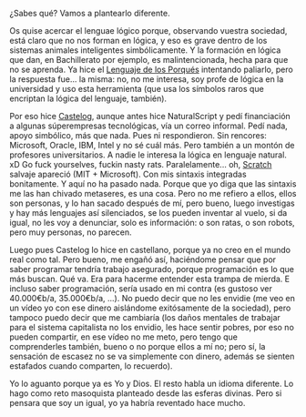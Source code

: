 ¿Sabes qué? Vamos a plantearlo diferente.

Os quise acercar el lenguae lógico porque, observando vuestra sociedad, está claro que no nos forman en lógica, y eso es grave dentro de los sistemas animales inteligentes simbólicamente. Y la formación en lógica que dan, en Bachillerato por ejemplo, es malintencionada, hecha para que no se aprenda. Ya hice el [Lenguaje de los Porqués](https://github.com/allnulled/porques) intentando paliarlo, pero la respuesta fue... la misma: no, no me interesa, soy profe de lógica en la universidad y uso esta herramienta (que usa los símbolos raros que encriptan la lógica del lenguaje, también).

Por eso hice [Castelog](https://github.com/allnulled/castelog), aunque antes hice NaturalScript y pedí financiación a algunas súperempresas tecnológicas, vía un correo informal. Pedí nada, apoyo simbólico, más que nada. Pues ni respondieron. Sin rencores: Microsoft, Oracle, IBM, Intel y no sé cuál más. Pero también a un montón de profesores universitarios. A nadie le interesa la lógica en lenguaje natural. xD Go fuck yourselves, fuckin nasty rats. Paralelamente... oh, [Scratch](https://scratch.mit.edu/) salvaje apareció (MIT + Microsoft). Con mis sintaxis integradas bonitamente. Y aquí no ha pasado nada. Porque que yo diga que las sintaxis me las han chivado metaseres, es una cosa. Pero no me refiero a ellos, ellos son personas, y lo han sacado después de mí, pero bueno, luego investigas y hay más lenguajes así silenciados, se los pueden inventar al vuelo, si da igual, no les voy a denunciar, solo es información: o son ratas, o son robots, pero muy personas, no parecen.

Luego pues Castelog lo hice en castellano, porque ya no creo en el mundo real como tal. Pero bueno, me engañó así, haciéndome pensar que por saber programar tendría trabajo asegurado, porque programación es lo que más buscan. Qué va. Era para hacerme entender esta trampa de mierda. E incluso saber programación, sería usado en mi contra (es gustoso ver 40.000€b/a, 35.000€b/a, ...). No puedo decir que no les envidie (me veo en un vídeo yo con ese dinero aislándome exitósamente de la sociedad), pero tampoco puedo decir que me cambiaría (los daños mentales de trabajar para el sistema capitalista no los envidio, les hace sentir pobres, por eso no pueden compartir, en ese vídeo no me meto, pero tengo que comprenderles también, bueno o no porque ellos a mí no; pero sí, la sensación de escasez no se va simplemente con dinero, además se sienten estafados cuando comparten, lo recuerdo).

Yo lo aguanto porque ya es Yo y Dios. El resto habla un idioma diferente. Lo hago como reto masoquista planteado desde las esferas divinas. Pero si pensara que soy un igual, yo ya habría reventado hace mucho.
